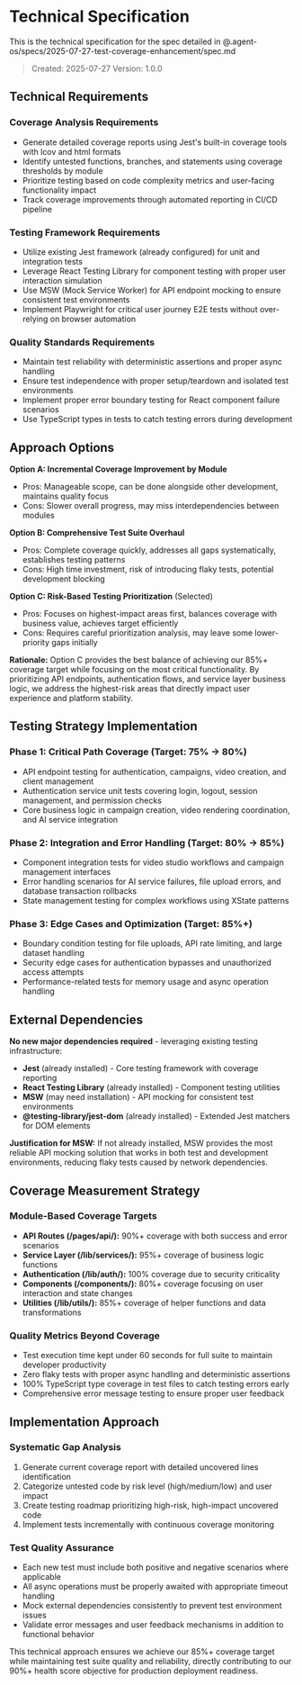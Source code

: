 # Technical Specification

This is the technical specification for the spec detailed in @.agent-os/specs/2025-07-27-test-coverage-enhancement/spec.md

> Created: 2025-07-27
> Version: 1.0.0

## Technical Requirements

### Coverage Analysis Requirements

- Generate detailed coverage reports using Jest's built-in coverage tools with lcov and html formats
- Identify untested functions, branches, and statements using coverage thresholds by module
- Prioritize testing based on code complexity metrics and user-facing functionality impact
- Track coverage improvements through automated reporting in CI/CD pipeline

### Testing Framework Requirements

- Utilize existing Jest framework (already configured) for unit and integration tests
- Leverage React Testing Library for component testing with proper user interaction simulation
- Use MSW (Mock Service Worker) for API endpoint mocking to ensure consistent test environments
- Implement Playwright for critical user journey E2E tests without over-relying on browser automation

### Quality Standards Requirements

- Maintain test reliability with deterministic assertions and proper async handling
- Ensure test independence with proper setup/teardown and isolated test environments
- Implement proper error boundary testing for React component failure scenarios
- Use TypeScript types in tests to catch testing errors during development

## Approach Options

**Option A: Incremental Coverage Improvement by Module**

- Pros: Manageable scope, can be done alongside other development, maintains quality focus
- Cons: Slower overall progress, may miss interdependencies between modules

**Option B: Comprehensive Test Suite Overhaul**

- Pros: Complete coverage quickly, addresses all gaps systematically, establishes testing patterns
- Cons: High time investment, risk of introducing flaky tests, potential development blocking

**Option C: Risk-Based Testing Prioritization** (Selected)

- Pros: Focuses on highest-impact areas first, balances coverage with business value, achieves target efficiently
- Cons: Requires careful prioritization analysis, may leave some lower-priority gaps initially

**Rationale:** Option C provides the best balance of achieving our 85%+ coverage target while focusing on the most critical functionality. By prioritizing API endpoints, authentication flows, and service layer business logic, we address the highest-risk areas that directly impact user experience and platform stability.

## Testing Strategy Implementation

### Phase 1: Critical Path Coverage (Target: 75% → 80%)

- API endpoint testing for authentication, campaigns, video creation, and client management
- Authentication service unit tests covering login, logout, session management, and permission checks
- Core business logic in campaign creation, video rendering coordination, and AI service integration

### Phase 2: Integration and Error Handling (Target: 80% → 85%)

- Component integration tests for video studio workflows and campaign management interfaces
- Error handling scenarios for AI service failures, file upload errors, and database transaction rollbacks
- State management testing for complex workflows using XState patterns

### Phase 3: Edge Cases and Optimization (Target: 85%+)

- Boundary condition testing for file uploads, API rate limiting, and large dataset handling
- Security edge cases for authentication bypasses and unauthorized access attempts
- Performance-related tests for memory usage and async operation handling

## External Dependencies

**No new major dependencies required** - leveraging existing testing infrastructure:

- **Jest** (already installed) - Core testing framework with coverage reporting
- **React Testing Library** (already installed) - Component testing utilities
- **MSW** (may need installation) - API mocking for consistent test environments
- **@testing-library/jest-dom** (already installed) - Extended Jest matchers for DOM elements

**Justification for MSW:** If not already installed, MSW provides the most reliable API mocking solution that works in both test and development environments, reducing flaky tests caused by network dependencies.

## Coverage Measurement Strategy

### Module-Based Coverage Targets

- **API Routes (/pages/api/):** 90%+ coverage with both success and error scenarios
- **Service Layer (/lib/services/):** 95%+ coverage of business logic functions
- **Authentication (/lib/auth/):** 100% coverage due to security criticality
- **Components (/components/):** 80%+ coverage focusing on user interaction and state changes
- **Utilities (/lib/utils/):** 85%+ coverage of helper functions and data transformations

### Quality Metrics Beyond Coverage

- Test execution time kept under 60 seconds for full suite to maintain developer productivity
- Zero flaky tests with proper async handling and deterministic assertions
- 100% TypeScript type coverage in test files to catch testing errors early
- Comprehensive error message testing to ensure proper user feedback

## Implementation Approach

### Systematic Gap Analysis

1. Generate current coverage report with detailed uncovered lines identification
2. Categorize untested code by risk level (high/medium/low) and user impact
3. Create testing roadmap prioritizing high-risk, high-impact uncovered code
4. Implement tests incrementally with continuous coverage monitoring

### Test Quality Assurance

- Each new test must include both positive and negative scenarios where applicable
- All async operations must be properly awaited with appropriate timeout handling
- Mock external dependencies consistently to prevent test environment issues
- Validate error messages and user feedback mechanisms in addition to functional behavior

This technical approach ensures we achieve our 85%+ coverage target while maintaining test suite quality and reliability, directly contributing to our 90%+ health score objective for production deployment readiness.
